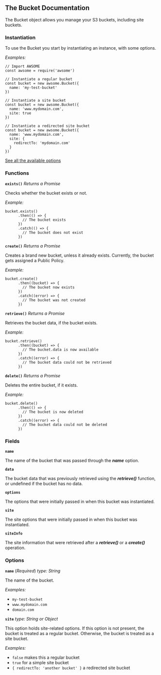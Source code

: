 ## The Bucket Documentation

The Bucket object allows you manage your S3 buckets, including site buckets.

### Instantiation

To use the Bucket you start by instantiating an instance, with some options.

*Examples:*

```
// Import AWSOME
const awsome = require('awsome')

// Instantiate a regular bucket
const bucket = new awsome.Bucket({
  name: 'my-test-bucket'
})

// Instantiate a site bucket
const bucket = new awsome.Bucket({
  name: 'www.mydomain.com',
  site: true
})

// Instantiate a redirected site bucket
const bucket = new awsome.Bucket({
  name: 'www.mydomain.com',
  site: {
    redirectTo: 'mydomain.com'
  }
})

```

[See all the available options](#options)

### Functions

**```exists()```**
*Returns a Promise*

Checks whether the bucket exists or not.

*Example:*

```
bucket.exists()
      .then(() => {
        // The bucket exists
      })
      .catch(() => {
        // The bucket does not exist
      })
```

**```create()```**
*Returns a Promise*

Creates a brand new bucket, unless it already exists. Currently, the bucket gets assigned a Public Policy.

*Example:*

```
bucket.create()
      .then((bucket) => {
        // The bucket now exists
      })
      .catch((error) => {
        // The bucket was not created
      })
```

**```retrieve()```**
*Returns a Promise*

Retrieves the bucket data, if the bucket exists.

*Example:*

```
bucket.retrieve()
      .then((bucket) => {
        // The bucket.data is now available
      })
      .catch((error) => {
        // The bucket data could not be retrieved
      })
```


**```delete()```**
*Returns a Promise*

Deletes the entire bucket, if it exists.

*Example:*

```
bucket.delete()
      .then(() => {
        // The bucket is now deleted
      })
      .catch((error) => {
        // The bucket data could not be deleted
      })
```

### Fields

**```name```**

The name of the bucket that was passed through the ***name*** option.

**```data```**

The bucket data that was previously retrieved using the ***retrieve()*** function, or undefined if the bucket has no data.

**```options```**

The options that were initially passed in when this bucket was instantiated.

**```site```**

The site options that were initially passed in when this bucket was instantiated.

**```siteInfo```**

The site information that were retrieved after a ***retrieve()*** or a ***create()*** operation.

### Options

**```name```** (*Required*)
*type: String*

The name of the bucket.

*Examples:*

- ```my-test-bucket```
- ```www.mydomain.com```
- ```domain.com```

**```site```**
*type: String or Object*

This option holds site-related options. If this option is not present, the bucket is treated as a regular bucket. Otherwise, the bucket is treated as a site bucket.

*Examples:*

- ```false``` makes this a regular bucket
- ```true``` for a simple site bucket
- ```{ redirectTo: 'another bucket' }``` a redirected site bucket
